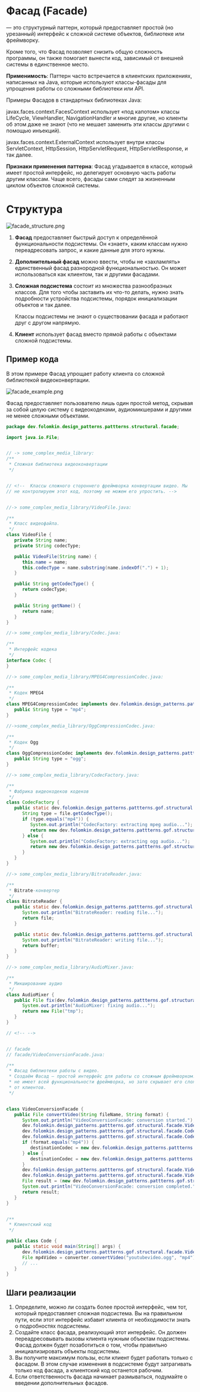 # Фасад (Facade)

— это структурный паттерн, который предоставляет простой (но урезанный)
интерфейс к сложной системе объектов, библиотеке или фреймворку.

Кроме того, что Фасад позволяет снизить общую сложность программы, он также
помогает вынести код, зависимый от внешней системы в единственное место.

**Применимость**: Паттерн часто встречается в клиентских приложениях, написанных
на
Java, которые используют классы-фасады для упрощения работы со сложными
библиотеки или API.

Примеры Фасадов в стандартных библиотеках Java:

javax.faces.context.FacesContext использует «под капотом» классы LifeCycle,
ViewHandler, NavigationHandler и многие другие, но клиенты об этом даже не
знают (что не мешает заменить эти классы другими с помощью инъекций).

javax.faces.context.ExternalContext использует внутри классы ServletContext,
HttpSession, HttpServletRequest, HttpServletResponse, и так далее.

**Признаки применения паттерна**: Фасад угадывается в классе, который имеет
простой
интерфейс, но делегирует основную часть работы другим классам. Чаще всего,
фасады сами следят за жизненным циклом объектов сложной системы.

# Структура

![facade_structure.png](/img/design_pattern/design_patterns/facade_structure.png)

1. **Фасад** предоставляет быстрый доступ к определённой функциональности
   подсистемы. Он «знает», каким классам нужно переадресовать запрос, и какие
   данные для этого нужны.
2. **Дополнительный фасад** можно ввести, чтобы не «захламлять» единственный
   фасад
   разнородной функциональностью. Он может использоваться как клиентом, так и
   другими фасадами.
3. **Сложная подсистема** состоит из множества разнообразных
   классов. Для того чтобы заставить их что-то делать, нужно
   знать подробности устройства подсистемы, порядок инициализации объектов и
   так далее.

   Классы подсистемы не знают о существовании фасада и работают друг с другом
   напрямую.
4. **Клиент** использует фасад вместо прямой работы с объектами сложной
   подсистемы.

## Пример кода

В этом примере Фасад упрощает работу клиента со сложной библиотекой
видеоконвертации.

![facade_example.png](/img/design_pattern/design_patterns/facade_example.png)

Фасад предоставляет пользователю лишь один простой метод, скрывая за собой целую
систему с видеокодеками, аудиомикшерами и другими не менее сложными объектами.

```java
package dev.folomkin.design_patterns.pattterns.structural.facade;

import java.io.File;


// -> some_complex_media_library:
/**
 * Сложная библиотека видеоконвертации
 */


// <!--  Классы сложного стороннего фреймворка конвертации видео. Мы
// не контролируем этот код, поэтому не можем его упростить. -->


//-> some_complex_media_library/VideoFile.java:

/**
 * Класс видеофайла. 
 */
class VideoFile {
   private String name;
   private String codecType;

   public VideoFile(String name) {
      this.name = name;
      this.codecType = name.substring(name.indexOf(".") + 1);
   }

   public String getCodecType() {
      return codecType;
   }

   public String getName() {
      return name;
   }
}

//-> some_complex_media_library/Codec.java:

/**
 * Интерфейс кодека
 */
interface Codec {
}

//-> some_complex_media_library/MPEG4CompressionCodec.java:

/**
 * Кодек MPEG4
 */
class MPEG4CompressionCodec implements dev.folomkin.design_patterns.pattterns.gof.structural.facade.Codec {
   public String type = "mp4";
}

//->some_complex_media_library/OggCompressionCodec.java:

/**
 * Кодек Ogg
 */
class OggCompressionCodec implements dev.folomkin.design_patterns.pattterns.gof.structural.facade.Codec {
   public String type = "ogg";
}

//-> some_complex_media_library/CodecFactory.java:

/**
 * Фабрика видеокодеков кодеков
 */
class CodecFactory {
   public static dev.folomkin.design_patterns.pattterns.gof.structural.facade.Codec extract(dev.folomkin.design_patterns.pattterns.gof.structural.facade.VideoFile file) {
      String type = file.getCodecType();
      if (type.equals("mp4")) {
         System.out.println("CodecFactory: extracting mpeg audio...");
         return new dev.folomkin.design_patterns.pattterns.gof.structural.facade.MPEG4CompressionCodec();
      } else {
         System.out.println("CodecFactory: extracting ogg audio...");
         return new dev.folomkin.design_patterns.pattterns.gof.structural.facade.OggCompressionCodec();
      }
   }
}

//-> some_complex_media_library/BitrateReader.java:

/**
 * Bitrate-конвертер
 */
class BitrateReader {
   public static dev.folomkin.design_patterns.pattterns.gof.structural.facade.VideoFile read(dev.folomkin.design_patterns.pattterns.gof.structural.facade.VideoFile file, dev.folomkin.design_patterns.pattterns.gof.structural.facade.Codec codec) {
      System.out.println("BitrateReader: reading file...");
      return file;
   }

   public static dev.folomkin.design_patterns.pattterns.gof.structural.facade.VideoFile convert(dev.folomkin.design_patterns.pattterns.gof.structural.facade.VideoFile buffer, dev.folomkin.design_patterns.pattterns.gof.structural.facade.Codec codec) {
      System.out.println("BitrateReader: writing file...");
      return buffer;
   }
}

//-> some_complex_media_library/AudioMixer.java:

/**
 * Микширование аудио
 */
class AudioMixer {
   public File fix(dev.folomkin.design_patterns.pattterns.gof.structural.facade.VideoFile result) {
      System.out.println("AudioMixer: fixing audio...");
      return new File("tmp");
   }
}

// <!-- -->


// facade
// facade/VideoConversionFacade.java:

/**
 * Фасад библиотеки работы с видео. 
 * Создаём Фасад — простой интерфейс для работы со сложным фреймворком. Фасад 
 * не имеет всей функциональности фреймворка, но зато скрывает его сложность 
 * от клиентов.
 */


class VideoConversionFacade {
   public File convertVideo(String fileName, String format) {
      System.out.println("VideoConversionFacade: conversion started.");
      dev.folomkin.design_patterns.pattterns.gof.structural.facade.VideoFile file = new dev.folomkin.design_patterns.pattterns.gof.structural.facade.VideoFile(fileName);
      dev.folomkin.design_patterns.pattterns.gof.structural.facade.Codec sourceCodec = dev.folomkin.design_patterns.pattterns.gof.structural.facade.CodecFactory.extract(file);
      dev.folomkin.design_patterns.pattterns.gof.structural.facade.Codec destinationCodec;
      if (format.equals("mp4")) {
         destinationCodec = new dev.folomkin.design_patterns.pattterns.gof.structural.facade.MPEG4CompressionCodec();
      } else {
         destinationCodec = new dev.folomkin.design_patterns.pattterns.gof.structural.facade.OggCompressionCodec();
      }
      dev.folomkin.design_patterns.pattterns.gof.structural.facade.VideoFile buffer = dev.folomkin.design_patterns.pattterns.gof.structural.facade.BitrateReader.read(file, sourceCodec);
      dev.folomkin.design_patterns.pattterns.gof.structural.facade.VideoFile intermediateResult = dev.folomkin.design_patterns.pattterns.gof.structural.facade.BitrateReader.convert(buffer, destinationCodec);
      File result = (new dev.folomkin.design_patterns.pattterns.gof.structural.facade.AudioMixer()).fix(intermediateResult);
      System.out.println("VideoConversionFacade: conversion completed.");
      return result;
   }
}


/**
 * Клиентский код
 */

public class Code {
   public static void main(String[] args) {
      dev.folomkin.design_patterns.pattterns.gof.structural.facade.VideoConversionFacade converter = new dev.folomkin.design_patterns.pattterns.gof.structural.facade.VideoConversionFacade();
      File mp4Video = converter.convertVideo("youtubevideo.ogg", "mp4");
      // ...
   }
}


```

## Шаги реализации

1. Определите, можно ли создать более простой интерфейс, чем тот, который
   предоставляет сложная подсистема. Вы на правильном пути, если этот интерфейс
   избавит клиента от необходимости знать о подробностях подсистемы.
2. Создайте класс фасада, реализующий этот интерфейс. Он должен переадресовывать
   вызовы клиента нужным объектам подсистемы. Фасад должен будет позаботиться о
   том, чтобы правильно инициализировать объекты подсистемы.
3. Вы получите максимум пользы, если клиент будет работать только с фасадом. В
   этом случае изменения в подсистеме будут затрагивать только код фасада, а
   клиентский код останется рабочим.
4. Если ответственность фасада начинает размываться, подумайте о введении
   дополнительных фасадов.